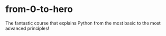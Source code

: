 # from-0-to-hero
The fantastic course that explains Python from the most basic to the most advanced principles!
